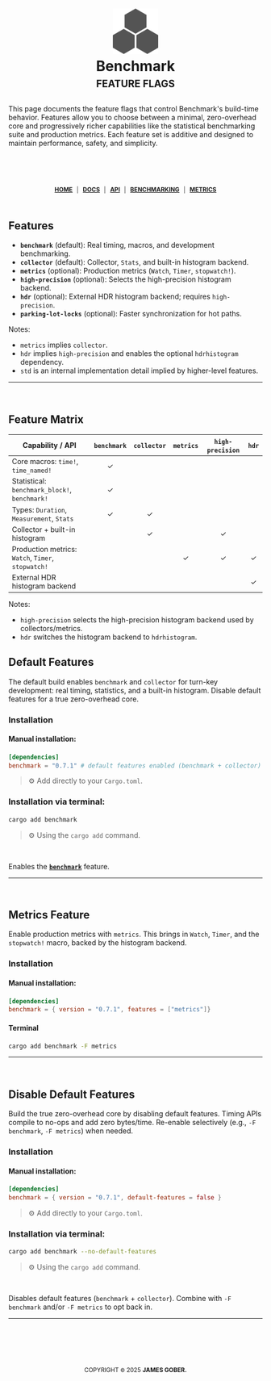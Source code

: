 <h1 align="center">
    <img width="90px" height="auto" src="https://raw.githubusercontent.com/jamesgober/jamesgober/main/media/icons/hexagon-3.svg" alt="Triple Hexagon">
    <br>
    <b>Benchmark</b>
    <br>
    <sub>
        <sup>FEATURE FLAGS</sup>
    </sub>
    <br>
</h1>

<p>
    This page documents the feature flags that control Benchmark's build-time behavior. Features allow you to choose between a minimal, zero-overhead core and progressively richer capabilities like the statistical benchmarking suite and production metrics.
    Each feature set is additive and designed to maintain performance, safety, and simplicity.
</p>

<br><br>

<div align="center">
    <h2></h2>
    <sup>
    <a href="../../README.md" title="Project Home"><b>HOME</b></a>
    <span>&nbsp;│&nbsp;</span>
    <a href="../README.md" title="Project Documentation"><b>DOCS</b></a>
    <span>&nbsp;│&nbsp;</span>
    <a href="../API.md" title="API Reference"><b>API</b></a>
    <span>&nbsp;│&nbsp;</span>
    <a href="../BENCHMARK.md" title="Benchmark Suite"><b>BENCHMARKING</b></a>
    <span>&nbsp;│&nbsp;</span>
    <a href="../METRICS.md" title="Performance Metrics"><b>METRICS</b></a>
    </sup>
</div>

<br>

## Features
- **`benchmark`** (default): Real timing, macros, and development benchmarking.
- **`collector`** (default): Collector, `Stats`, and built-in histogram backend.
- **`metrics`** (optional): Production metrics (`Watch`, `Timer`, `stopwatch!`).
- **`high-precision`** (optional): Selects the high-precision histogram backend.
- **`hdr`** (optional): External HDR histogram backend; requires `high-precision`.
- **`parking-lot-locks`** (optional): Faster synchronization for hot paths.

Notes:
- `metrics` implies `collector`.
- `hdr` implies `high-precision` and enables the optional `hdrhistogram` dependency.
- `std` is an internal implementation detail implied by higher-level features.

<hr>
<br>

## Feature Matrix

| Capability / API                                | `benchmark` | `collector` | `metrics` | `high-precision` | `hdr` |
|-------------------------------------------------|:-----------:|:-----------:|:---------:|:----------------:|:-----:|
| Core macros: `time!`, `time_named!`             |      ✓      |             |           |                  |       |
| Statistical: `benchmark_block!`, `benchmark!`   |      ✓      |             |           |                  |       |
| Types: `Duration`, `Measurement`, `Stats`       |      ✓      |      ✓      |           |                  |       |
| Collector + built-in histogram                  |             |      ✓      |           |         ✓        |       |
| Production metrics: `Watch`, `Timer`, `stopwatch!` |           |             |    ✓     |         ✓        |   ✓   |
| External HDR histogram backend                   |             |             |           |                  |   ✓   |

Notes:
- `high-precision` selects the high-precision histogram backend used by collectors/metrics.
- `hdr` switches the histogram backend to `hdrhistogram`.


<!-- DEFAULT FEATURE
############################################# -->
<h2 id="default-feature">Default Features</h2>
<p>
    The default build enables <code>benchmark</code> and <code>collector</code> for turn-key development: real timing, statistics, and a built-in histogram. Disable default features for a true zero-overhead core.
</p>

### Installation
#### Manual installation:
```toml
[dependencies]
benchmark = "0.7.1" # default features enabled (benchmark + collector)
```
> ⚙️ Add directly to your `Cargo.toml`.


### Installation via terminal:
```bash
cargo add benchmark
```
> ⚙️ Using the `cargo add` command.

<br>

Enables the [**`benchmark`**](./BENCHMARK.md) feature.


<hr>
<br>

<h2 id="metrics-feature">Metrics Feature</h2>
<p>
    Enable production metrics with <code>metrics</code>. This brings in <code>Watch</code>, <code>Timer</code>, and the <code>stopwatch!</code> macro, backed by the histogram backend.
</p>

### Installation
#### Manual installation:
```toml
[dependencies]
benchmark = { version = "0.7.1", features = ["metrics"]}
```

#### Terminal
```bash
cargo add benchmark -F metrics
```


<hr>
<br>

<!-- DISABLE DEFAULT FEATURE
############################################# -->
<h2 id="disable-default-feature">Disable Default Features</h2>
<p>
    Build the true zero-overhead core by disabling default features. Timing APIs compile to no-ops and add zero bytes/time.
    Re-enable selectively (e.g., <code>-F benchmark</code>, <code>-F metrics</code>) when needed.
</p>

### Installation
#### Manual installation:
```toml
[dependencies]
benchmark = { version = "0.7.1", default-features = false }
```
> ⚙️ Add directly to your `Cargo.toml`.


### Installation via terminal:
```bash
cargo add benchmark --no-default-features
```
> ⚙️ Using the `cargo add` command.

<br>

Disables default features (<code>benchmark</code> + <code>collector</code>). Combine with <code>-F benchmark</code> and/or <code>-F metrics</code> to opt back in.


<hr>
<br>


<!-- NONE FEATURE: Removed. Use --no-default-features instead. -->


<br>

<!--
:: COPYRIGHT
============================================================================ -->
<div align="center">
  <br>
  <h2></h2>
  <sup>COPYRIGHT <small>&copy;</small> 2025 <strong>JAMES GOBER.</strong></sup>
</div>